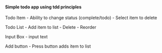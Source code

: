 #### Simple todo app using tdd principles

Todo Item
    - Ability to change status (complete/todo)
    - Select item to delete

Todo List
    - Add item to list
    - Delete
    - Reorder

Input Box
    - input text

Add button
    - Press button adds item to list